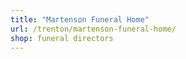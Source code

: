```yaml
---
title: "Martenson Funeral Home"
url: /trenton/martenson-funeral-home/
shop: funeral directors
---
```

